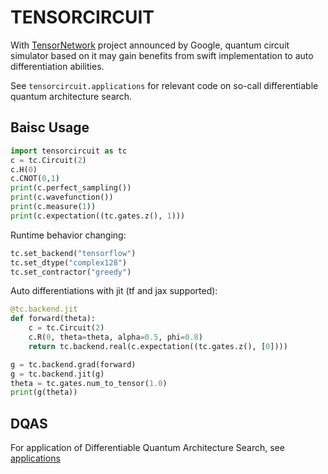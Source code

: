 # TENSORCIRCUIT

With [TensorNetwork](https://github.com/google/TensorNetwork) project announced by Google, quantum circuit simulator based on it may gain benefits from swift implementation to auto differentiation abilities.

See `tensorcircuit.applications` for relevant code on so-call differentiable quantum architecture search.

## Baisc Usage

```python
import tensorcircuit as tc
c = tc.Circuit(2)
c.H(0)
c.CNOT(0,1)
print(c.perfect_sampling())
print(c.wavefunction())
print(c.measure(1))
print(c.expectation((tc.gates.z(), 1)))
```

Runtime behavior changing:

```python
tc.set_backend("tensorflow")
tc.set_dtype("complex128")
tc.set_contractor("greedy")
```

Auto differentiations with jit (tf and jax supported):

```python
@tc.backend.jit
def forward(theta):
    c = tc.Circuit(2)
    c.R(0, theta=theta, alpha=0.5, phi=0.8)
    return tc.backend.real(c.expectation((tc.gates.z(), [0])))

g = tc.backend.grad(forward)
g = tc.backend.jit(g)
theta = tc.gates.num_to_tensor(1.0)
print(g(theta))
```

## DQAS

For application of Differentiable Quantum Architecture Search, see [applications](/tensorcircuit/applications)
